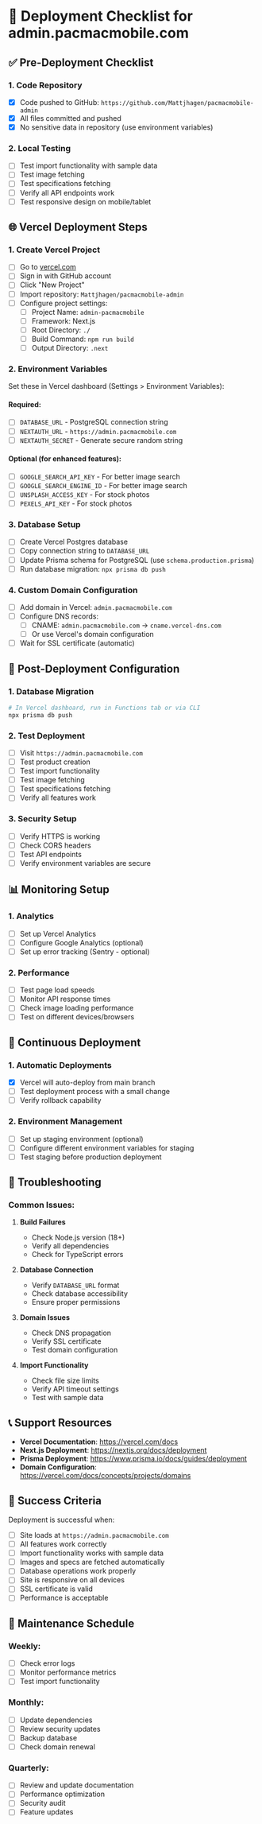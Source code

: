 # 🚀 Deployment Checklist for admin.pacmacmobile.com

## ✅ Pre-Deployment Checklist

### 1. Code Repository
- [x] Code pushed to GitHub: `https://github.com/Mattjhagen/pacmacmobile-admin`
- [x] All files committed and pushed
- [x] No sensitive data in repository (use environment variables)

### 2. Local Testing
- [ ] Test import functionality with sample data
- [ ] Test image fetching
- [ ] Test specifications fetching
- [ ] Verify all API endpoints work
- [ ] Test responsive design on mobile/tablet

## 🌐 Vercel Deployment Steps

### 1. Create Vercel Project
- [ ] Go to [vercel.com](https://vercel.com)
- [ ] Sign in with GitHub account
- [ ] Click "New Project"
- [ ] Import repository: `Mattjhagen/pacmacmobile-admin`
- [ ] Configure project settings:
  - [ ] Project Name: `admin-pacmacmobile`
  - [ ] Framework: Next.js
  - [ ] Root Directory: `./`
  - [ ] Build Command: `npm run build`
  - [ ] Output Directory: `.next`

### 2. Environment Variables
Set these in Vercel dashboard (Settings > Environment Variables):

#### Required:
- [ ] `DATABASE_URL` - PostgreSQL connection string
- [ ] `NEXTAUTH_URL` - `https://admin.pacmacmobile.com`
- [ ] `NEXTAUTH_SECRET` - Generate secure random string

#### Optional (for enhanced features):
- [ ] `GOOGLE_SEARCH_API_KEY` - For better image search
- [ ] `GOOGLE_SEARCH_ENGINE_ID` - For better image search
- [ ] `UNSPLASH_ACCESS_KEY` - For stock photos
- [ ] `PEXELS_API_KEY` - For stock photos

### 3. Database Setup
- [ ] Create Vercel Postgres database
- [ ] Copy connection string to `DATABASE_URL`
- [ ] Update Prisma schema for PostgreSQL (use `schema.production.prisma`)
- [ ] Run database migration: `npx prisma db push`

### 4. Custom Domain Configuration
- [ ] Add domain in Vercel: `admin.pacmacmobile.com`
- [ ] Configure DNS records:
  - [ ] CNAME: `admin.pacmacmobile.com` → `cname.vercel-dns.com`
  - [ ] Or use Vercel's domain configuration
- [ ] Wait for SSL certificate (automatic)

## 🔧 Post-Deployment Configuration

### 1. Database Migration
```bash
# In Vercel dashboard, run in Functions tab or via CLI
npx prisma db push
```

### 2. Test Deployment
- [ ] Visit `https://admin.pacmacmobile.com`
- [ ] Test product creation
- [ ] Test import functionality
- [ ] Test image fetching
- [ ] Test specifications fetching
- [ ] Verify all features work

### 3. Security Setup
- [ ] Verify HTTPS is working
- [ ] Check CORS headers
- [ ] Test API endpoints
- [ ] Verify environment variables are secure

## 📊 Monitoring Setup

### 1. Analytics
- [ ] Set up Vercel Analytics
- [ ] Configure Google Analytics (optional)
- [ ] Set up error tracking (Sentry - optional)

### 2. Performance
- [ ] Test page load speeds
- [ ] Monitor API response times
- [ ] Check image loading performance
- [ ] Test on different devices/browsers

## 🔄 Continuous Deployment

### 1. Automatic Deployments
- [x] Vercel will auto-deploy from main branch
- [ ] Test deployment process with a small change
- [ ] Verify rollback capability

### 2. Environment Management
- [ ] Set up staging environment (optional)
- [ ] Configure different environment variables for staging
- [ ] Test staging before production deployment

## 🚨 Troubleshooting

### Common Issues:
1. **Build Failures**
   - Check Node.js version (18+)
   - Verify all dependencies
   - Check for TypeScript errors

2. **Database Connection**
   - Verify `DATABASE_URL` format
   - Check database accessibility
   - Ensure proper permissions

3. **Domain Issues**
   - Check DNS propagation
   - Verify SSL certificate
   - Test domain configuration

4. **Import Functionality**
   - Check file size limits
   - Verify API timeout settings
   - Test with sample data

## 📞 Support Resources

- **Vercel Documentation**: https://vercel.com/docs
- **Next.js Deployment**: https://nextjs.org/docs/deployment
- **Prisma Deployment**: https://www.prisma.io/docs/guides/deployment
- **Domain Configuration**: https://vercel.com/docs/concepts/projects/domains

## 🎯 Success Criteria

Deployment is successful when:
- [ ] Site loads at `https://admin.pacmacmobile.com`
- [ ] All features work correctly
- [ ] Import functionality works with sample data
- [ ] Images and specs are fetched automatically
- [ ] Database operations work properly
- [ ] Site is responsive on all devices
- [ ] SSL certificate is valid
- [ ] Performance is acceptable

## 🔄 Maintenance Schedule

### Weekly:
- [ ] Check error logs
- [ ] Monitor performance metrics
- [ ] Test import functionality

### Monthly:
- [ ] Update dependencies
- [ ] Review security updates
- [ ] Backup database
- [ ] Check domain renewal

### Quarterly:
- [ ] Review and update documentation
- [ ] Performance optimization
- [ ] Security audit
- [ ] Feature updates
